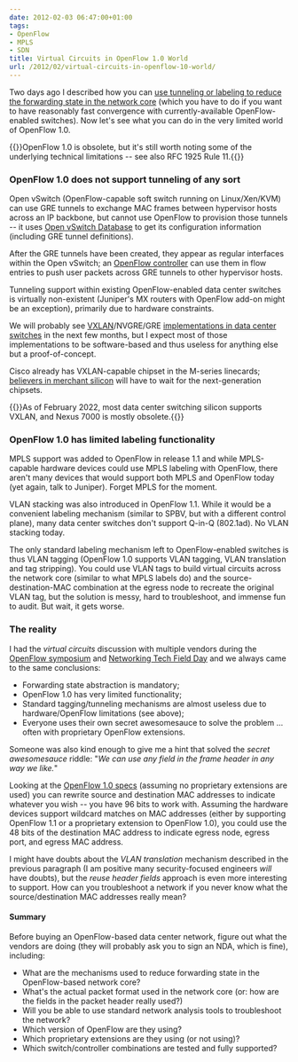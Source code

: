 ```yaml
---
date: 2012-02-03 06:47:00+01:00
tags:
- OpenFlow
- MPLS
- SDN
title: Virtual Circuits in OpenFlow 1.0 World
url: /2012/02/virtual-circuits-in-openflow-10-world/
---
```

Two days ago I described how you can [use tunneling or labeling to reduce the forwarding state in the network core](/2012/02/forwarding-state-abstraction-with/) (which you have to do if you want to have reasonably fast convergence with currently-available OpenFlow-enabled switches). Now let's see what you can do in the very limited world of OpenFlow 1.0.

{{<note warn>}}OpenFlow 1.0 is obsolete, but it's still worth noting some of the underlying technical limitations -- see also RFC 1925 Rule 11.{{</note>}}
<!--more-->
### OpenFlow 1.0 does not support tunneling of any sort

Open vSwitch (OpenFlow-capable soft switch running on Linux/Xen/KVM) can use GRE tunnels to exchange MAC frames between hypervisor hosts across an IP backbone, but cannot use OpenFlow to provision those tunnels -- it uses [Open vSwitch Database](http://manpages.ubuntu.com/manpages/natty/man1/ovsdb-server.1.html) to get its configuration information (including GRE tunnel definitions).

After the GRE tunnels have been created, they appear as regular interfaces within the Open vSwitch; an [OpenFlow controller](/2011/10/what-is-nicira-really-up-to/) can use them in flow entries to push user packets across GRE tunnels to other hypervisor hosts.

Tunneling support within existing OpenFlow-enabled data center switches is virtually non-existent (Juniper's MX routers with OpenFlow add-on might be an exception), primarily due to hardware constraints.

We will probably see [VXLAN](/2011/08/finally-mac-over-ip-based-vcloud/)/NVGRE/GRE [implementations in data center switches](/2011/10/vxlan-termination-on-physical-devices/) in the next few months, but I expect most of those implementations to be software-based and thus useless for anything else but a proof-of-concept.

Cisco already has VXLAN-capable chipset in the M-series linecards; [believers in merchant silicon](http://etherealmind.com/merchant-silicon-vendor-software-rise-lost-opportunity/) will have to wait for the next-generation chipsets.

{{<note info>}}As of February 2022, most data center switching silicon supports VXLAN, and Nexus 7000 is mostly obsolete.{{</note>}}

### OpenFlow 1.0 has limited labeling functionality

MPLS support was added to OpenFlow in release 1.1 and while MPLS-capable hardware devices could use MPLS labeling with OpenFlow, there aren't many devices that would support both MPLS and OpenFlow today (yet again, talk to Juniper). Forget MPLS for the moment.

VLAN stacking was also introduced in OpenFlow 1.1. While it would be a convenient labeling mechanism (similar to SPBV, but with a different control plane), many data center switches don't support Q-in-Q (802.1ad). No VLAN stacking today.

The only standard labeling mechanism left to OpenFlow-enabled switches is thus VLAN tagging (OpenFlow 1.0 supports VLAN tagging, VLAN translation and tag stripping). You could use VLAN tags to build virtual circuits across the network core (similar to what MPLS labels do) and the source-destination-MAC combination at the egress node to recreate the original VLAN tag, but the solution is messy, hard to troubleshoot, and immense fun to audit. But wait, it gets worse.

### The reality

I had the *virtual circuits* discussion with multiple vendors during the [OpenFlow symposium](http://techfieldday.com/2011/openflow-symposium/) and [Networking Tech Field Day](http://techfieldday.com/2011/nfd2/) and we always came to the same conclusions:

-   Forwarding state abstraction is mandatory;
-   OpenFlow 1.0 has very limited functionality;
-   Standard tagging/tunneling mechanisms are almost useless due to hardware/OpenFlow limitations (see above);
-   Everyone uses their own secret awesomesauce to solve the problem \... often with proprietary OpenFlow extensions.

Someone was also kind enough to give me a hint that solved the *secret awesomesauce* riddle: "*We can use any field in the frame header in any way we like.*"

Looking at the [OpenFlow 1.0 specs](http://www.openflow.org/documents/openflow-spec-v1.0.0.pdf) (assuming no proprietary extensions are used) you can rewrite source and destination MAC addresses to indicate whatever you wish -- you have 96 bits to work with. Assuming the hardware devices support wildcard matches on MAC addresses (either by supporting OpenFlow 1.1 or a proprietary extension to OpenFlow 1.0), you could use the 48 bits of the destination MAC address to indicate egress node, egress port, and egress MAC address.

I might have doubts about the *VLAN translation* mechanism described in the previous paragraph (I am positive many security-focused engineers *will* have doubts), but the *reuse header fields* approach is even more interesting to support. How can you troubleshoot a network if you never know what the source/destination MAC addresses really mean?

#### Summary

Before buying an OpenFlow-based data center network, figure out what the vendors are doing (they will probably ask you to sign an NDA, which is fine), including:

-   What are the mechanisms used to reduce forwarding state in the OpenFlow-based network core?
-   What's the actual packet format used in the network core (or: how are the fields in the packet header really used?)
-   Will you be able to use standard network analysis tools to troubleshoot the network?
-   Which version of OpenFlow are they using?
-   Which proprietary extensions are they using (or not using)?
-   Which switch/controller combinations are tested and fully supported?
